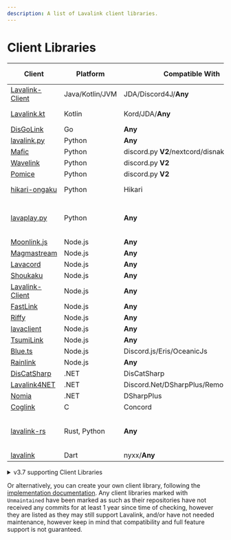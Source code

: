 ```yaml
---
description: A list of Lavalink client libraries.
---
```


# Client Libraries

| Client                                                              | Platform        | Compatible With                            | Additional Information             |
|---------------------------------------------------------------------|-----------------|--------------------------------------------|------------------------------------|
| [Lavalink-Client](https://github.com/lavalink-devs/Lavalink-Client) | Java/Kotlin/JVM | JDA/Discord4J/**Any**                      | Uses reactor                       |
| [Lavalink.kt](https://github.com/DRSchlaubi/Lavalink.kt)            | Kotlin          | Kord/JDA/**Any**                           | Kotlin Coroutines                  |
| [DisGoLink](https://github.com/disgoorg/disgolink)                  | Go              | **Any**                                    |                                    |
| [lavalink.py](https://github.com/devoxin/lavalink.py)               | Python          | **Any**                                    |                                    |
| [Mafic](https://github.com/ooliver1/mafic)                          | Python          | discord.py **V2**/nextcord/disnake/py-cord |                                    |
| [Wavelink](https://github.com/PythonistaGuild/Wavelink)             | Python          | discord.py **V2**                          | `Unmaintained`                     |
| [Pomice](https://github.com/cloudwithax/pomice)                     | Python          | discord.py **V2**                          |                                    |
| [hikari-ongaku](https://github.com/MPlatypus/hikari-ongaku)         | Python          | Hikari                                     | `asyncio`-based                    |
| [lavaplay.py](https://github.com/HazemMeqdad/lavaplay.py)           | Python          | **Any**                                    | `asyncio`-based libraries 1.0.13a+ |
| [Moonlink.js](https://github.com/1Lucas1apk/moonlink.js)            | Node.js         | **Any**                                    |                                    |
| [Magmastream](https://github.com/Blackfort-Hosting/magmastream)     | Node.js         | **Any**                                    |                                    |
| [Lavacord](https://github.com/lavacord/Lavacord)                    | Node.js         | **Any**                                    |                                    |
| [Shoukaku](https://github.com/Deivu/Shoukaku)                       | Node.js         | **Any**                                    |                                    |
| [Lavalink-Client](https://github.com/tomato6966/Lavalink-Client)    | Node.js         | **Any**                                    |                                    |
| [FastLink](https://github.com/PerformanC/FastLink)                  | Node.js         | **Any**                                    |                                    |
| [Riffy](https://github.com/riffy-team/riffy)                        | Node.js         | **Any**                                    |                                    |
| [lavaclient](https://npmjs.com/lavaclient)                          | Node.js         | **Any**                                    | v5+                                |
| [TsumiLink](https://github.com/Fyphen1223/TsumiLink)                | Node.js         | **Any**                                    |                                    |
| [Blue.ts](https://github.com/ftrapture/blue.ts)                     | Node.js         | Discord.js/Eris/OceanicJs                  |                                    |
| [Rainlink](https://github.com/RainyXeon/Rainlink)                   | Node.js         | **Any**                                    |                                    |
| [DisCatSharp](https://github.com/Aiko-IT-Systems/DisCatSharp)       | .NET            | DisCatSharp                                | v10.4.2+                           |
| [Lavalink4NET](https://github.com/angelobreuer/Lavalink4NET)        | .NET            | Discord.Net/DSharpPlus/Remora/NetCord      | v4+                                |
| [Nomia](https://github.com/DHCPCD9/Nomia)                           | .NET            | DSharpPlus                                 |                                    |
| [Coglink](https://github.com/PerformanC/Coglink)                    | C               | Concord                                    |                                    |
| [lavalink-rs](https://gitlab.com/vicky5124/lavalink-rs)             | Rust, Python    | **Any**                                    | `tokio`-based, `asyncio`-based     |
| [lavalink](https://github.com/nyxx-discord/nyxx_lavalink)           | Dart            | nyxx/**Any**                               |                                    |

<details markdown="1">
<summary>v3.7 supporting Client Libraries</summary>

| Client                                                        | Platform | Compatible With                            | Additional Information             |
|---------------------------------------------------------------|----------|--------------------------------------------|------------------------------------|
| [Lavalink.kt](https://github.com/DRSchlaubi/lavalink.kt)      | Kotlin   | JDA/Kord/**Any**                           | Kotlin Coroutines                  |
| [lavaplay.py](https://github.com/HazemMeqdad/lavaplay.py)     | Python   | **Any\***                                  | `asyncio`-based libraries 1.0.12a> |
| [Mafic](https://github.com/ooliver1/mafic)                    | Python   | discord.py **V2**/nextcord/disnake/py-cord |                                    |
| [Wavelink](https://github.com/PythonistaGuild/Wavelink)       | Python   | discord.py **V2**                          | `Unmaintained`, Version >=2, <3    |
| [Pomice](https://github.com/cloudwithax/pomice)               | Python   | discord.py **V2**                          |                                    |
| [Lavacord](https://github.com/lavacord/lavacord)              | Node.js  | **Any**                                    |                                    |
| [Poru](https://github.com/parasop/poru)                       | Node.js  | **Any**                                    |                                    |
| [Shoukaku](https://github.com/Deivu/Shoukaku)                 | Node.js  | **Any**                                    |                                    |
| [Cosmicord.js](https://github.com/SudhanPlayz/Cosmicord.js)   | Node.js  | **Any**                                    |                                    |
| [DisCatSharp](https://github.com/Aiko-IT-Systems/DisCatSharp) | .NET     | DisCatSharp                                | Only prior v10.4.1                 |
| [Lavalink4NET](https://github.com/angelobreuer/Lavalink4NET)  | .NET     | Discord.Net/DSharpPlus                     | < v4                               |
| [DisGoLink](https://github.com/disgoorg/disgolink)            | Go       | **Any**                                    |                                    |

</details>

Or alternatively, you can create your own client library, following the [implementation documentation](api/index.md).
Any client libraries marked with `Unmaintained` have been marked as such as their repositories have not received any commits for at least 1 year since time of checking,
however they are listed as they may still support Lavalink, and/or have not needed maintenance, however keep in mind that compatibility and full feature support is not guaranteed.
